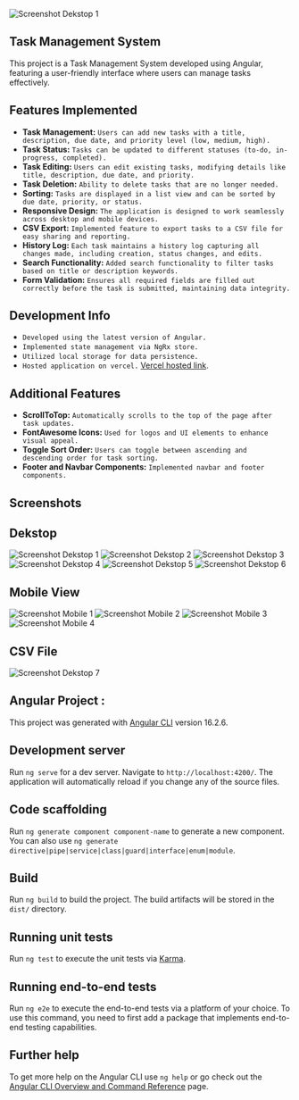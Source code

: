 ![Screenshot Dekstop 1](https://github.com/priyanshut98283/task-management-system/assets/86971883/0a224289-2b4c-489f-9133-9d127046a363)

## Task Management System

This project is a Task Management System developed using Angular, featuring a user-friendly interface where users can manage tasks effectively.

## Features Implemented

- **Task Management:** `Users can add new tasks with a title, description, due date, and priority level (low, medium, high).`
- **Task Status:** `Tasks can be updated to different statuses (to-do, in-progress, completed).`
- **Task Editing:** `Users can edit existing tasks, modifying details like title, description, due date, and priority.`
- **Task Deletion:** `Ability to delete tasks that are no longer needed.`
- **Sorting:** `Tasks are displayed in a list view and can be sorted by due date, priority, or status.`
- **Responsive Design:** `The application is designed to work seamlessly across desktop and mobile devices.`
- **CSV Export:** `Implemented feature to export tasks to a CSV file for easy sharing and reporting.`
- **History Log:** `Each task maintains a history log capturing all changes made, including creation, status changes, and edits.`
- **Search Functionality:** `Added search functionality to filter tasks based on title or description keywords.`
- **Form Validation:** `Ensures all required fields are filled out correctly before the task is submitted, maintaining data integrity.`

## Development Info

- `Developed using the latest version of Angular.`
- `Implemented state management via NgRx store.`
- `Utilized local storage for data persistence.`
- `Hosted application on vercel.` [Vercel hosted link](https://task-management-system-rust.vercel.app/).

## Additional Features

- **ScrollToTop:** `Automatically scrolls to the top of the page after task updates.`
- **FontAwesome Icons:** `Used for logos and UI elements to enhance visual appeal.`
- **Toggle Sort Order:** `Users can toggle between ascending and descending order for task sorting.`
- **Footer and Navbar Components:** `Implemented navbar and footer components.`

## Screenshots

## Dekstop
![Screenshot Dekstop 1](https://github.com/priyanshut98283/task-management-system/assets/86971883/a821c6fe-0e85-44e0-9ee0-82c0476bef52)
![Screenshot Dekstop 2](https://github.com/priyanshut98283/task-management-system/assets/86971883/596be267-0cc2-4844-94a5-af812bbac7dc)
![Screenshot Dekstop 3](https://github.com/priyanshut98283/task-management-system/assets/86971883/55a4457e-5a8e-40c3-b07e-77d87420d2f5)
![Screenshot Dekstop 4](https://github.com/priyanshut98283/task-management-system/assets/86971883/95b06e20-f986-4a1c-934d-702b51d87bad)
![Screenshot Dekstop 5](https://github.com/priyanshut98283/task-management-system/assets/86971883/bbcc283f-51fd-4277-a87a-edfc302c8847)
![Screenshot Dekstop 6](https://github.com/priyanshut98283/task-management-system/assets/86971883/e82fbcff-5107-4ae3-8b08-9aef36c7be19)

## Mobile View
![Screenshot Mobile 1](https://github.com/priyanshut98283/task-management-system/assets/86971883/8677e64f-d4ae-4b33-859e-f5f349977b41)
![Screenshot Mobile 2](https://github.com/priyanshut98283/task-management-system/assets/86971883/113df4ad-cc38-467c-8326-9ede855b613c)
![Screenshot Mobile 3](https://github.com/priyanshut98283/task-management-system/assets/86971883/55e4980f-2ab2-44a8-8d7c-4d4b973df2a8)
![Screenshot Mobile 4](https://github.com/priyanshut98283/task-management-system/assets/86971883/5555c8a9-b64a-4afc-9485-7a97e8b36cd4)

## CSV File
![Screenshot Dekstop 7](https://github.com/priyanshut98283/task-management-system/assets/86971883/bb16e1e3-da1b-4eb9-98f0-b7f2de148720)

## Angular Project :

This project was generated with [Angular CLI](https://github.com/angular/angular-cli) version 16.2.6.

## Development server

Run `ng serve` for a dev server. Navigate to `http://localhost:4200/`. The application will automatically reload if you change any of the source files.

## Code scaffolding

Run `ng generate component component-name` to generate a new component. You can also use `ng generate directive|pipe|service|class|guard|interface|enum|module`.

## Build

Run `ng build` to build the project. The build artifacts will be stored in the `dist/` directory.

## Running unit tests

Run `ng test` to execute the unit tests via [Karma](https://karma-runner.github.io).

## Running end-to-end tests

Run `ng e2e` to execute the end-to-end tests via a platform of your choice. To use this command, you need to first add a package that implements end-to-end testing capabilities.

## Further help

To get more help on the Angular CLI use `ng help` or go check out the [Angular CLI Overview and Command Reference](https://angular.io/cli) page.
